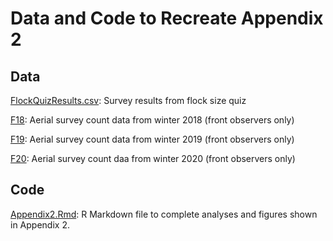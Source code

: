 # Data and Code to Recreate Appendix 2

## Data

[FlockQuizResults.csv](https://github.com/davisk93/Davis-et-al_Aerial-Survey/blob/main/Appendix%202/FlockQuizResults.csv): Survey results from flock size quiz

[F18](https://github.com/davisk93/Davis-et-al_Aerial-Survey/blob/main/Appendix%202/F18.csv): Aerial survey count data from winter 2018 (front observers only)

[F19](https://github.com/davisk93/Davis-et-al_Aerial-Survey/blob/main/Appendix%202/F19.csv): Aerial survey count data from winter 2019 (front observers only)

[F20](https://github.com/davisk93/Davis-et-al_Aerial-Survey/blob/main/Appendix%202/F20.csv): Aerial survey count daa from winter 2020 (front observers only)

## Code

[Appendix2.Rmd](https://github.com/davisk93/Davis-et-al_Aerial-Survey/blob/main/Appendix%202/Appendix2.Rmd): R Markdown file to complete analyses and figures shown in Appendix 2.
